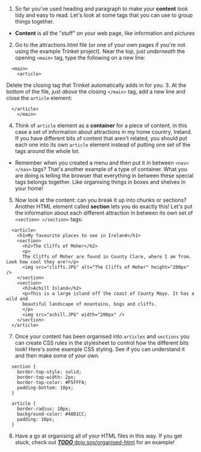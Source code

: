 1. So far you've used heading and paragraph to make your **content** look tidy and easy to read. Let's look at some tags that you can use to group things together.
 * **Content** is all the "stuff" on your web page, like information and pictures
2. Go to the attractions.html file (or one of your own pages if you're not using the example Trinket project). Near the top, just _underneath_ the opening `<main>` tag, type the following on a new line: 
  ```
    <main>
      <article>
  ```
Delete the closing tag that Trinket automatically adds in for you.
3. At the bottom of the file, just _above_ the closing `</main>` tag, add a new line and close the `article` element:
  ```
    </article>
      </main>
  ```
4. Think of `article` element as a **container** for a piece of content, in this case a set of information about attractions in my home country, Ireland. If you have different bits of content that aren't related, you should put each one into its own `article` element instead of putting one set of the tags around the whole lot.
 * Remember when you created a menu and then put it in between `<nav> </nav>` tags? That's another example of a type of container. What you are doing is telling the browser that everything in between these special tags belongs together. Like organising things in boxes and shelves in your home!
5. Now look at the content: can you break it up into chunks or sections? Another HTML element called **section** lets you do exactly this! Let's put the information about each different attraction in between its own set of `<section> </section>` tags:
  ```
    <article>
      <h1>My favourite places to see in Ireland</h1>
      <section>
        <h2>The Cliffs of Moher</h2>
        <p>
        The Cliffs of Moher are found in County Clare, where I am from. Look how cool they are!</p>
        <img src="cliffs.JPG" alt="The Cliffs of Moher" height="200px" />
      </section>
      <section>
        <h2>Achill Island</h2>
        <p>This is a large island off the coast of County Mayo. It has a wild and
        beautiful landscape of mountains, bogs and cliffs.
        </p>
        <img src="achill.JPG" width="200px" />
      </section>
    </article>
  ```

7. Once your content has been organised into `articles` and `sections` you can create CSS rules in the stylesheet to control how the different bits look! Here's some example CSS styling. See if you can understand it and then make some of your own.
  ```
    section {
      border-top-style: solid;
      border-top-width: 2px;
      border-top-color: #F5FFFA;
      padding-bottom: 10px;
    }
 
    article {
      border-radius: 10px;
      background-color: #48D1CC;
      padding: 10px;
    }
  ```
8. Have a go at organising all of your HTML files in this way. If you get stuck, check out [***TODO*** dojo.soy/organised-html](https://trinket.io/html/3b6fa2e6ba?runMode=run) for an example!